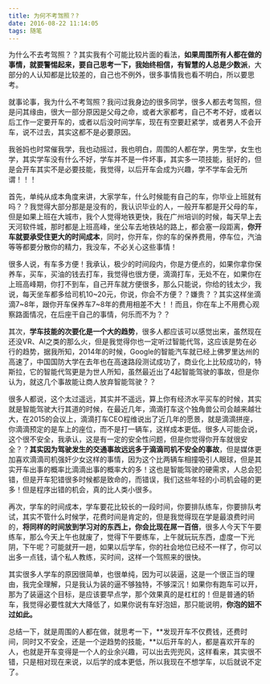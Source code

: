 ```yaml
---
title: 为何不考驾照？?
date: 2016-08-22 11:14:05
tags: 随笔
---
```


为什么不去考驾照？？其实我有个可能比较片面的看法，**如果周围所有人都在做的事情，就要警惕起来，要自己思考一下，我始终相信，有智慧的人总是少数派**，大部分的人认知都是比较差的，自己也不例外，很多事情我也看不明白，所以要思考。

就事论事，我为什么不考驾照？我问过我身边的很多同学，很多人都去考驾照，但是问其缘由，很大一部分原因是父母之命，或者大家都考，自己不考不好，或者以后工作一定要开车的，或者以后没时间学车，现在有空要赶紧学，或者男人不会开车，说不过去，其实这都不是必要原因。

我爸妈也时常催我学，我也动摇过，我也明白，周围的人都在学，男生学，女生也学，其实学车没有什么不好，学车并不是一件坏事，其实多一项技能，挺好的，但是会开车其实不是必要技能，我觉得，以后开车会成为兴趣，学不学车会无所谓！！！

首先，单纯从成本角度来讲，大家学车，什么时候能有自己的车，你毕业上班就有吗？？我觉得大部分那是是没有的，我认识毕业的人，一般开车都是开父母的车，但是如果上班在大城市，我个人觉得地铁更快，我在广州培训的时候，每天早上去天河软件城，那时都是上班高峰，坐公车去地铁站的路上，都会塞一段距离，**你开车就要承受住更大的时间成本**，同时，你开车，你的车的保养费用，停车位，汽油等等都要分散你的精力，我没车，不必关心这些事情！

很多人说，有车多方便！我承认，极少的时间段内，你是方便点的，如果你拿你保养车，买车，买油的钱去打车，我觉得也很方便，滴滴打车，无处不在，如果你在上班高峰期，你打不到车，自己开车就方便很多，那么只能说，你给的钱太少，我说，每天坐车都多给司机10~20元，你说，你会不方便？？嫌贵？？其实这样坐滴滴7~8年，跟你开车保养车7~8年的费用相差不大！！而且，你在车上不用费心观察路面情况，在后座干自己的事情，何乐而不为？？

其次，**学车技能的次要化是一个大的趋势**，很多人都应该可以感觉出来，虽然现在还没VR、AI之类的那么火，但是我觉得你也一定听过智能代驾，这应该是势在必行的趋势，据我所知，2014年的时候，Google的智能汽车就已经上佛罗里达州的高速了，中国国防大学在去年也在高速路段测试成功了，商业化上比较成功的，特斯拉，它的智能代驾更是为世人所知，虽然最近出了4起智能驾驶的事故，但是你认为，就这几个事故能让商人放弃智能驾驶？？

很多人都说，这个太过遥远，其实并不遥远，算上你有经济水平买车的时候，其实就是智能驾驶大行其道的时候，在最近几年，滴滴打车这个独角兽公司会越来越壮大，在2015的会议上，滴滴打车CEO程维说出了近几年的愿景，就是滴滴拼座，你滴滴预定的是车上的座位，而不是打一辆车，这样成本更低。很多人可能会说，这个很不安全，我承认，这是有一定的安全性问题，但是你觉得你开车就很安全？？**其实因为驾驶发生的交通事故远远多于滴滴司机不安全的事故**，但是媒体更加喜欢滴滴司机强奸少女这样的事情，因为这个比两辆车相撞吸引人眼球，但是其实开车出事的概率比滴滴出事的概率大的多！这也是智能驾驶的硬需求，人总会犯错，但是开车犯错很多时候都是致命的，而错误，我们这些年轻的小司机会碰的更多！但是程序出错的机会，真的比人类小很多。

再次，学车的时间成本，学车要花比较长的一段时间，你要排队练车，你要排队考试，其实不管什么时候学，花费时间是肯定的，但是我觉得现在学是最浪费时间的，**将同样的时间放到学习对的东西上，你会比现在屌一百倍**，很多人今天下午要练车，那么今天上午也就废了，觉得下午要练车，上午就玩玩东西，虚度一下光阴，下午呢？可能就开一趟，如果以后学车，你的社会地位已经不一样了，你可以出多一点钱，请个私人教练，买时间，这样一个驾照来的很快。

其实很多人学车的原因很简单，也很单纯，因为可以装逼，这是一个很正当的理由，我完全理解，只是我认为装的逼不够独特，不够深沉！如果你有跑车可以开，那为了装逼这个目标，是应该要早点学，那个效果真的是杠杠的！但是普通的轿车，我觉得必要性就大大降低了，如果你说有车好泡妞，那只能说明，**你泡的妞不过如此。**

总结一下，就是周围的人都在做，就思考一下，**发现开车不仅费钱，还费时间，同时又不安全，还是一个逆趋势的技能，**以后开车的人，都是喜欢开车的人，也就是开车变得是一个人的业余兴趣，可以出去兜兜风，这样看来，其实很不错，只是相对现在来说，以后学的成本更低，所以我现在不想学车，以后就说不定了。